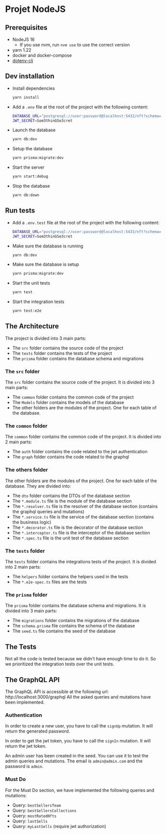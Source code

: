 # Projet NodeJS

## Prerequisites

- NodeJS 16
  - If you use nvm, run `nvm use` to use the correct version
- yarn 1.22
- docker and docker-compose
- [dotenv-cli](https://www.npmjs.com/package/dotenv-cli)

## Dev installation

- Install dependencies

  ```sh
  yarn install
  ```

- Add a `.env` file at the root of the project with the following content:

  ```sh
  DATABASE_URL="postgresql://user:password@localhost:5432/nft?schema=public"
  JWT_SECRET=Som3thinGSe3cret
  ```

- Launch the database

  ```sh
  yarn db:dev
  ```

- Setup the database

  ```sh
  yarn prisma:migrate:dev
  ```

- Start the server

  ```sh
  yarn start:debug
  ```

- Stop the database
  ```sh
  yarn db:down
  ```

## Run tests

- Add a `.env.test` file at the root of the project with the following content:

  ```sh
  DATABASE_URL="postgresql://user:password@localhost:5433/nft?schema=public"
  JWT_SECRET=Som3thinGSe3cret
  ```

- Make sure the database is running

  ```sh
  yarn db:dev
  ```

- Make sure the database is setup

  ```sh
  yarn prisma:migrate:dev
  ```

- Start the unit tests

  ```sh
  yarn test
  ```

- Start the integration tests
  ```sh
  yarn test:e2e
  ```

## The Architecture

The project is divided into 3 main parts:

- The `src` folder contains the source code of the project
- The `tests` folder contains the tests of the project
- The `prisma` folder contains the database schema and migrations

### The `src` folder

The `src` folder contains the source code of the project. It is divided into 3 main parts:

- The `common` folder contains the common code of the project
- The `Models` folder contains the models of the database
- The other folders are the modules of the project. One for each table of the database.

### The `common` folder

The `common` folder contains the common code of the project. It is divided into 2 main parts:

- The `auth` folder contains the code related to the jwt authentication
- The `graph` folder contains the code related to the graphql

### The others folder

The other folders are the modules of the project. One for each table of the database. They are divided into:

- The `dto` folder contains the DTOs of the database section
- The `*.module.ts` file is the module of the database section
- The `*.resolver.ts` file is the resolver of the database section (contains the graphql queries and mutations)
- The `*.service.ts` file is the service of the database section (contains the business logic)
- The `*.decorator.ts` file is the decorator of the database section
- The `*.interceptor.ts` file is the interceptor of the database section
- The `*.spec.ts` file is the unit test of the database section

### The `tests` folder

The `tests` folder contains the integrations tests of the project. It is divided into 2 main parts:

- The `helpers` folder contains the helpers used in the tests
- The `*.e2e-spec.ts` files are the tests

### The `prisma` folder

The `prisma` folder contains the database schema and migrations. It is divided into 3 main parts:

- The `migrations` folder contains the migrations of the database
- The `schema.prisma` file contains the schema of the database
- The `seed.ts` file contains the seed of the database

## The Tests

Not all the code is tested because we didn't have enough time to do it. So we prioritized the integration tests over the unit tests.

## The GraphQL API

The GraphQL API is accessible at the following url: http://localhost:3000/graphql
All the asked queries and mutations have been implemented.

### Authentication

In order to create a new user, you have to call the `signUp` mutation. It will return the generated password.

In order to get the jwt token, you have to call the `signIn` mutation. It will return the jwt token.

An admin user has been created in the seed. You can use it to test the admin queries and mutations. The email is `admin@admin.com` and the password is `admin`.

### Must Do

For the Must Do section, we have implemented the following queries and mutations:

- Query: `bestSellersTeam`
- Query: `bestSellersCollections`
- Query: `mostRatedNfts`
- Query: `lastSells`
- Query: `myLastSells` (require jwt authorization)
